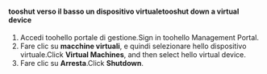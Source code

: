 #### <a name="tooshut-down-a-virtual-device"></a><span data-ttu-id="b9e7e-101">tooshut verso il basso un dispositivo virtuale</span><span class="sxs-lookup"><span data-stu-id="b9e7e-101">tooshut down a virtual device</span></span>
1. <span data-ttu-id="b9e7e-102">Accedi toohello portale di gestione.</span><span class="sxs-lookup"><span data-stu-id="b9e7e-102">Sign in toohello Management Portal.</span></span>
2. <span data-ttu-id="b9e7e-103">Fare clic su **macchine virtuali**, e quindi selezionare hello dispositivo virtuale.</span><span class="sxs-lookup"><span data-stu-id="b9e7e-103">Click **Virtual Machines**, and then select hello virtual device.</span></span>
3. <span data-ttu-id="b9e7e-104">Fare clic su **Arresta**.</span><span class="sxs-lookup"><span data-stu-id="b9e7e-104">Click **Shutdown**.</span></span>

